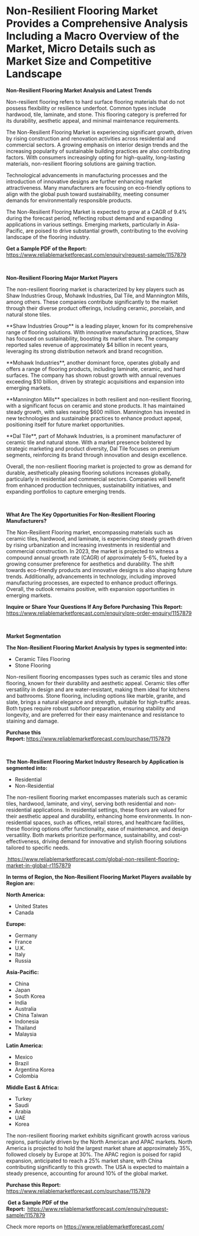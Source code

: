 <p><h1>Non-Resilient Flooring Market Provides a Comprehensive Analysis Including a Macro Overview of the Market, Micro Details such as Market Size and Competitive Landscape</h1></p><p><strong>Non-Resilient Flooring Market Analysis and Latest Trends</strong></p>
<p><p>Non-resilient flooring refers to hard surface flooring materials that do not possess flexibility or resilience underfoot. Common types include hardwood, tile, laminate, and stone. This flooring category is preferred for its durability, aesthetic appeal, and minimal maintenance requirements. </p><p>The Non-Resilient Flooring Market is experiencing significant growth, driven by rising construction and renovation activities across residential and commercial sectors. A growing emphasis on interior design trends and the increasing popularity of sustainable building practices are also contributing factors. With consumers increasingly opting for high-quality, long-lasting materials, non-resilient flooring solutions are gaining traction. </p><p>Technological advancements in manufacturing processes and the introduction of innovative designs are further enhancing market attractiveness. Many manufacturers are focusing on eco-friendly options to align with the global push toward sustainability, meeting consumer demands for environmentally responsible products. </p><p>The Non-Resilient Flooring Market is expected to grow at a CAGR of 9.4% during the forecast period, reflecting robust demand and expanding applications in various settings. Emerging markets, particularly in Asia-Pacific, are poised to drive substantial growth, contributing to the evolving landscape of the flooring industry.</p></p>
<p><strong>Get a Sample PDF of the Report:&nbsp;</strong> <a href="https://www.reliablemarketforecast.com/enquiry/request-sample/1157879?utm_campaign=2458&utm_medium=2&utm_source=Github&utm_content=ia&utm_term=21032025&utm_id=non-resilient-flooring">https://www.reliablemarketforecast.com/enquiry/request-sample/1157879</a></p>
<p>&nbsp;</p>
<p><strong>Non-Resilient Flooring Major Market Players</strong></p>
<p><p>The non-resilient flooring market is characterized by key players such as Shaw Industries Group, Mohawk Industries, Dal Tile, and Mannington Mills, among others. These companies contribute significantly to the market through their diverse product offerings, including ceramic, porcelain, and natural stone tiles.</p><p>**Shaw Industries Group** is a leading player, known for its comprehensive range of flooring solutions. With innovative manufacturing practices, Shaw has focused on sustainability, boosting its market share. The company reported sales revenue of approximately $4 billion in recent years, leveraging its strong distribution network and brand recognition.</p><p>**Mohawk Industries**, another dominant force, operates globally and offers a range of flooring products, including laminate, ceramic, and hard surfaces. The company has shown robust growth with annual revenues exceeding $10 billion, driven by strategic acquisitions and expansion into emerging markets.</p><p>**Mannington Mills** specializes in both resilient and non-resilient flooring, with a significant focus on ceramic and stone products. It has maintained steady growth, with sales nearing $600 million. Mannington has invested in new technologies and sustainable practices to enhance product appeal, positioning itself for future market opportunities.</p><p>**Dal Tile**, part of Mohawk Industries, is a prominent manufacturer of ceramic tile and natural stone. With a market presence bolstered by strategic marketing and product diversity, Dal Tile focuses on premium segments, reinforcing its brand through innovation and design excellence.</p><p>Overall, the non-resilient flooring market is projected to grow as demand for durable, aesthetically pleasing flooring solutions increases globally, particularly in residential and commercial sectors. Companies will benefit from enhanced production techniques, sustainability initiatives, and expanding portfolios to capture emerging trends.</p></p>
<p>&nbsp;</p>
<p><strong>What Are The Key Opportunities For Non-Resilient Flooring Manufacturers?</strong></p>
<p><p>The Non-Resilient Flooring market, encompassing materials such as ceramic tiles, hardwood, and laminate, is experiencing steady growth driven by rising urbanization and increasing investments in residential and commercial construction. In 2023, the market is projected to witness a compound annual growth rate (CAGR) of approximately 5-6%, fueled by a growing consumer preference for aesthetics and durability. The shift towards eco-friendly products and innovative designs is also shaping future trends. Additionally, advancements in technology, including improved manufacturing processes, are expected to enhance product offerings. Overall, the outlook remains positive, with expansion opportunities in emerging markets.</p></p>
<p><strong>Inquire or Share Your Questions If Any Before Purchasing This Report:</strong> <a href="https://www.reliablemarketforecast.com/enquiry/pre-order-enquiry/1157879?utm_campaign=2458&utm_medium=2&utm_source=Github&utm_content=ia&utm_term=21032025&utm_id=non-resilient-flooring">https://www.reliablemarketforecast.com/enquiry/pre-order-enquiry/1157879</a></p>
<p>&nbsp;</p>
<p><strong>Market Segmentation</strong></p>
<p><strong>The Non-Resilient Flooring Market Analysis by types is segmented into:</strong></p>
<p><ul><li>Ceramic Tiles Flooring</li><li>Stone Flooring</li></ul></p>
<p><p>Non-resilient flooring encompasses types such as ceramic tiles and stone flooring, known for their durability and aesthetic appeal. Ceramic tiles offer versatility in design and are water-resistant, making them ideal for kitchens and bathrooms. Stone flooring, including options like marble, granite, and slate, brings a natural elegance and strength, suitable for high-traffic areas. Both types require robust subfloor preparation, ensuring stability and longevity, and are preferred for their easy maintenance and resistance to staining and damage.</p></p>
<p><strong>Purchase this Report:&nbsp;</strong><a href="https://www.reliablemarketforecast.com/purchase/1157879?utm_campaign=2458&utm_medium=2&utm_source=Github&utm_content=ia&utm_term=21032025&utm_id=non-resilient-flooring">https://www.reliablemarketforecast.com/purchase/1157879</a></p>
<p>&nbsp;</p>
<p><strong>The Non-Resilient Flooring Market Industry Research by Application is segmented into:</strong></p>
<p><ul><li>Residential</li><li>Non-Residential</li></ul></p>
<p><p>The non-resilient flooring market encompasses materials such as ceramic tiles, hardwood, laminate, and vinyl, serving both residential and non-residential applications. In residential settings, these floors are valued for their aesthetic appeal and durability, enhancing home environments. In non-residential spaces, such as offices, retail stores, and healthcare facilities, these flooring options offer functionality, ease of maintenance, and design versatility. Both markets prioritize performance, sustainability, and cost-effectiveness, driving demand for innovative and stylish flooring solutions tailored to specific needs.</p></p>
<p><a href="https://www.reliablemarketforecast.com/global-non-resilient-flooring-market-in-global-r1157879?utm_campaign=2458&utm_medium=2&utm_source=Github&utm_content=ia&utm_term=21032025&utm_id=non-resilient-flooring">&nbsp;https://www.reliablemarketforecast.com/global-non-resilient-flooring-market-in-global-r1157879</a></p>
<p><strong>In terms of Region, the Non-Resilient Flooring Market Players available by Region are:</strong></p>
<p>
    <p> <strong> North America: </strong>
        <ul>
            <li>United States</li>
            <li>Canada</li>
        </ul>
        </p> 
    <p> <strong> Europe: </strong>
        <ul>
            <li>Germany</li>
            <li>France</li>
            <li>U.K.</li>
            <li>Italy</li>
            <li>Russia</li>
        </ul>
        </p> 
    <p> <strong> Asia-Pacific: </strong>
        <ul>
            <li>China</li>
            <li>Japan</li>
            <li>South Korea</li>
            <li>India</li>
            <li>Australia</li>
            <li>China Taiwan</li>
            <li>Indonesia</li>
            <li>Thailand</li>
            <li>Malaysia</li>
        </ul>
        </p> 
    <p> <strong> Latin America: </strong>
        <ul>
            <li>Mexico</li>
            <li>Brazil</li>
            <li>Argentina Korea</li>
            <li>Colombia</li>
        </ul>
        </p> 
    <p> <strong> Middle East & Africa: </strong>
        <ul>
            <li>Turkey</li>
            <li>Saudi</li>
            <li>Arabia</li>
            <li>UAE</li>
            <li>Korea</li>
        </ul>
    </p>
    </p>
<p><p>The non-resilient flooring market exhibits significant growth across various regions, particularly driven by the North American and APAC markets. North America is projected to hold the largest market share at approximately 35%, followed closely by Europe at 30%. The APAC region is poised for rapid expansion, anticipated to reach a 25% market share, with China contributing significantly to this growth. The USA is expected to maintain a steady presence, accounting for around 10% of the global market.</p></p>
<p><strong>Purchase this Report: </strong><a href="https://www.reliablemarketforecast.com/purchase/1157879?utm_campaign=2458&utm_medium=2&utm_source=Github&utm_content=ia&utm_term=21032025&utm_id=non-resilient-flooring">https://www.reliablemarketforecast.com/purchase/1157879</a></p>
<p>&nbsp;<strong>Get a Sample PDF of the Report:&nbsp;&nbsp;</strong><a href="https://www.reliablemarketforecast.com/enquiry/request-sample/1157879?utm_campaign=2458&utm_medium=2&utm_source=Github&utm_content=ia&utm_term=21032025&utm_id=non-resilient-flooring">https://www.reliablemarketforecast.com/enquiry/request-sample/1157879</a></p>
<p><strong></strong></p>
<p>Check more reports on <a href="https://www.reliablemarketforecast.com/?utm_campaign=2458&utm_medium=2&utm_source=Github&utm_content=ia&utm_term=21032025&utm_id=non-resilient-flooring">https://www.reliablemarketforecast.com/</a></p>